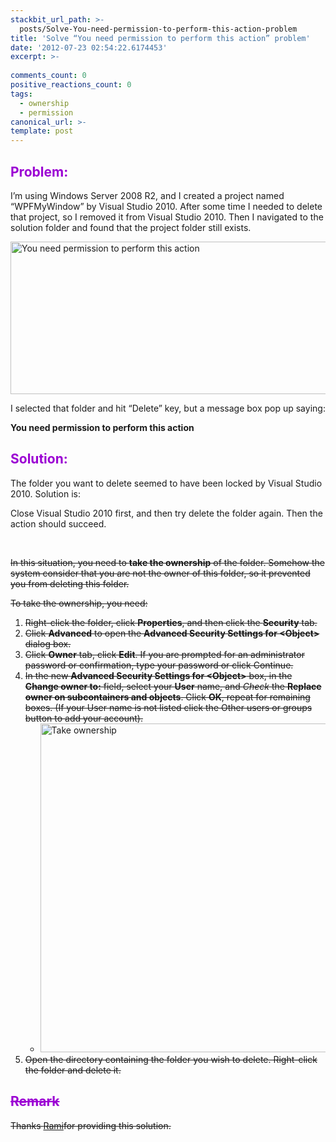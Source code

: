 ```yaml
---
stackbit_url_path: >-
  posts/Solve-You-need-permission-to-perform-this-action-problem
title: 'Solve “You need permission to perform this action” problem'
date: '2012-07-23 02:54:22.6174453'
excerpt: >-
  
comments_count: 0
positive_reactions_count: 0
tags: 
  - ownership
  - permission
canonical_url: >-
template: post
---
```

<h2><font color="#9b00d3">Problem:</font></h2>  <p>I’m using Windows Server 2008 R2, and I created a project named “WPFMyWindow” by Visual Studio 2010. After some time I needed to delete that project, so I removed it from Visual Studio 2010. Then I navigated to the solution folder and found that the project folder still exists.</p>  <p><a href="http://zizhujy.com/blog/image.axd?picture=image_594.png"><img style="background-image: none; border-right-width: 0px; padding-left: 0px; padding-right: 0px; display: inline; border-top-width: 0px; border-bottom-width: 0px; border-left-width: 0px; padding-top: 0px" title="You need permission to perform this action" border="0" alt="You need permission to perform this action" src="http://zizhujy.com/blog/image.axd?picture=image_thumb_289.png" width="544" height="244" /></a></p>  <p>I selected that folder and hit “Delete” key, but a message box pop up saying:</p>  <p><strong>You need permission to perform this action</strong></p>  <h2><font color="#9b00d3">Solution:</font></h2>  <p>The folder you want to delete seemed to have been locked by Visual Studio 2010. Solution is:</p>  <p>Close Visual Studio 2010 first, and then try delete the folder again. Then the action should succeed.</p>  <p>&#160;</p>  <p><strike>In this situation, you need to <strong>take the ownership</strong> of the folder. Somehow the system consider that you are not the owner of this folder, so it prevented you from deleting this folder.</strike></p>  <p><strike>To take the ownership, you need:</strike></p>  <ol>   <li><strike>Right-click the folder, click <strong>Properties</strong>, and then click the <strong>Security</strong> tab. </strike></li>    <li><strike>Click <strong>Advanced</strong> to open the <strong>Advanced Security Settings for &lt;Object&gt;</strong> dialog box. </strike></li>    <li><strike>Click <strong>Owner</strong> tab, click <strong>Edit</strong>. If you are prompted for an administrator password or confirmation, type your password or click Continue. </strike></li>    <li><strike>In the new <strong>Advanced Security Settings for &lt;Object&gt;</strong> box, in the <strong>Change owner to:</strong> field, select your <strong>User</strong> name, and <em>Check</em> the <strong>Replace owner on subcontainers and objects</strong>. Click <strong>OK</strong>, repeat for remaining boxes. (If your User name is not listed click the Other users or groups button to add your account). </strike>      <ul>       <li><a href="http://zizhujy.com/blog/image.axd?picture=image_599.png"><strike></strike></a><a href="http://zizhujy.com/blog/image.axd?picture=image11_4.png"><img style="background-image: none; border-right-width: 0px; padding-left: 0px; padding-right: 0px; display: inline; border-top-width: 0px; border-bottom-width: 0px; border-left-width: 0px; padding-top: 0px" title="Take ownership" border="0" alt="Take ownership" src="http://zizhujy.com/blog/image.axd?picture=image11_thumb.png" width="582" height="526" /></a></a></a><strike> </strike></li>     </ul>   </li>    <li><strike>Open the directory containing the folder you wish to delete. Right-click the folder and delete it. </strike></li> </ol>  <h2><font color="#9b00d3"><strike>Remark</strike></font></h2>  <p><strike>Thanks </strike><a href="http://answers.microsoft.com/en-us/windows/forum/windows_vista-performance/you-need-permission-to-perform-this-action/716fffb3-3ab6-41a0-b92d-4d39395a3a46" target="_blank"><strike>Rami</strike></a><strike>for providing this solution.</strike></p>